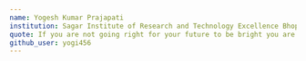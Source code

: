 ```yaml
---
name: Yogesh Kumar Prajapati
institution: Sagar Institute of Research and Technology Excellence Bhopal M.P.
quote: If you are not going right for your future to be bright you are not going right!! 
github_user: yogi456
---
```

